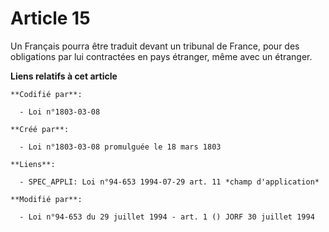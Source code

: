 # Article 15

Un Français pourra être traduit devant un tribunal de France, pour des obligations par lui contractées en pays étranger, même
avec un étranger.

**Liens relatifs à cet article**

	**Codifié par**:

	  - Loi n°1803-03-08

	**Créé par**:

	  - Loi n°1803-03-08 promulguée le 18 mars 1803

	**Liens**:

	  - SPEC_APPLI: Loi n°94-653 1994-07-29 art. 11 *champ d'application*

	**Modifié par**:

	  - Loi n°94-653 du 29 juillet 1994 - art. 1 () JORF 30 juillet 1994
